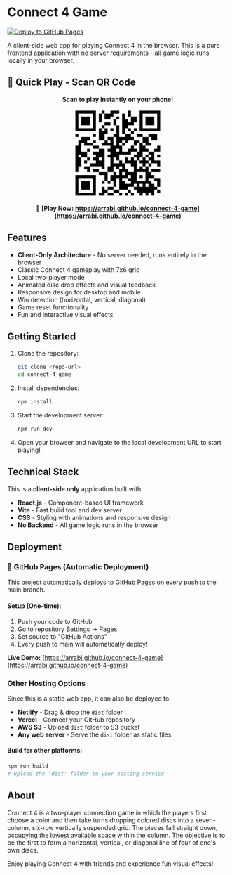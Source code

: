 # Connect 4 Game

[![Deploy to GitHub Pages](https://github.com/arrabi/connect-4-game/actions/workflows/deploy.yml/badge.svg)](https://github.com/arrabi/connect-4-game/actions/workflows/deploy.yml)

A client-side web app for playing Connect 4 in the browser. This is a pure frontend application with no server requirements - all game logic runs locally in your browser.

## 📱 Quick Play - Scan QR Code

<div align="center">

**Scan to play instantly on your phone!**

<img src="qr-code.svg" alt="QR Code for Connect 4 Game" width="200" height="200" style="max-width: 100%; height: auto;">

**🔗 [Play Now: https://arrabi.github.io/connect-4-game](https://arrabi.github.io/connect-4-game)**

</div>

## Features

- **Client-Only Architecture** - No server needed, runs entirely in the browser
- Classic Connect 4 gameplay with 7x6 grid
- Local two-player mode
- Animated disc drop effects and visual feedback
- Responsive design for desktop and mobile
- Win detection (horizontal, vertical, diagonal)
- Game reset functionality
- Fun and interactive visual effects

## Getting Started

1. Clone the repository:
   ```sh
   git clone <repo-url>
   cd connect-4-game
   ```

2. Install dependencies:
   ```sh
   npm install
   ```

3. Start the development server:
   ```sh
   npm run dev
   ```

4. Open your browser and navigate to the local development URL to start playing!

## Technical Stack

This is a **client-side only** application built with:
- **React.js** - Component-based UI framework
- **Vite** - Fast build tool and dev server
- **CSS** - Styling with animations and responsive design
- **No Backend** - All game logic runs in the browser

## Deployment

### 🚀 GitHub Pages (Automatic Deployment)

This project automatically deploys to GitHub Pages on every push to the main branch.

#### Setup (One-time):
1. Push your code to GitHub
2. Go to repository Settings → Pages
3. Set source to "GitHub Actions"
4. Every push to main will automatically deploy!

**Live Demo:** [https://arrabi.github.io/connect-4-game](https://arrabi.github.io/connect-4-game)

### Other Hosting Options

Since this is a static web app, it can also be deployed to:
- **Netlify** - Drag & drop the `dist` folder
- **Vercel** - Connect your GitHub repository  
- **AWS S3** - Upload `dist` folder to S3 bucket
- **Any web server** - Serve the `dist` folder as static files

#### Build for other platforms:
```bash
npm run build
# Upload the 'dist' folder to your hosting service
```

## About

Connect 4 is a two-player connection game in which the players first choose a color and then take turns dropping colored discs into a seven-column, six-row vertically suspended grid. The pieces fall straight down, occupying the lowest available space within the column. The objective is to be the first to form a horizontal, vertical, or diagonal line of four of one's own discs.

Enjoy playing Connect 4 with friends and experience fun visual effects!
